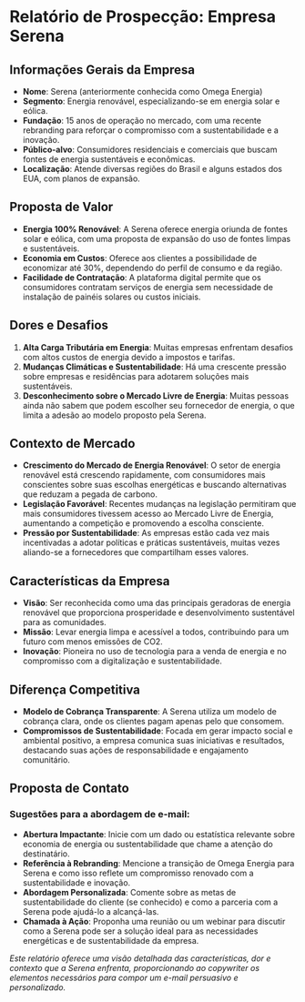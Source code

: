 # Relatório de Prospecção: Empresa Serena

## Informações Gerais da Empresa

- **Nome**: Serena (anteriormente conhecida como Omega Energia)
- **Segmento**: Energia renovável, especializando-se em energia solar e eólica.
- **Fundação**: 15 anos de operação no mercado, com uma recente rebranding para reforçar o compromisso com a sustentabilidade e a inovação.
- **Público-alvo**: Consumidores residenciais e comerciais que buscam fontes de energia sustentáveis e econômicas.
- **Localização**: Atende diversas regiões do Brasil e alguns estados dos EUA, com planos de expansão.

## Proposta de Valor

- **Energia 100% Renovável**: A Serena oferece energia oriunda de fontes solar e eólica, com uma proposta de expansão do uso de fontes limpas e sustentáveis.
- **Economia em Custos**: Oferece aos clientes a possibilidade de economizar até 30%, dependendo do perfil de consumo e da região.
- **Facilidade de Contratação**: A plataforma digital permite que os consumidores contratam serviços de energia sem necessidade de instalação de painéis solares ou custos iniciais.

## Dores e Desafios

1. **Alta Carga Tributária em Energia**: Muitas empresas enfrentam desafios com altos custos de energia devido a impostos e tarifas.
2. **Mudanças Climáticas e Sustentabilidade**: Há uma crescente pressão sobre empresas e residências para adotarem soluções mais sustentáveis.
3. **Desconhecimento sobre o Mercado Livre de Energia**: Muitas pessoas ainda não sabem que podem escolher seu fornecedor de energia, o que limita a adesão ao modelo proposto pela Serena.

## Contexto de Mercado

- **Crescimento do Mercado de Energia Renovável**: O setor de energia renovável está crescendo rapidamente, com consumidores mais conscientes sobre suas escolhas energéticas e buscando alternativas que reduzam a pegada de carbono.
- **Legislação Favorável**: Recentes mudanças na legislação permitiram que mais consumidores tivessem acesso ao Mercado Livre de Energia, aumentando a competição e promovendo a escolha consciente.
- **Pressão por Sustentabilidade**: As empresas estão cada vez mais incentivadas a adotar políticas e práticas sustentáveis, muitas vezes aliando-se a fornecedores que compartilham esses valores.

## Características da Empresa

- **Visão**: Ser reconhecida como uma das principais geradoras de energia renovável que proporciona prosperidade e desenvolvimento sustentável para as comunidades.
- **Missão**: Levar energia limpa e acessível a todos, contribuindo para um futuro com menos emissões de CO2.
- **Inovação**: Pioneira no uso de tecnologia para a venda de energia e no compromisso com a digitalização e sustentabilidade.

## Diferença Competitiva

- **Modelo de Cobrança Transparente**: A Serena utiliza um modelo de cobrança clara, onde os clientes pagam apenas pelo que consomem.
- **Compromissos de Sustentabilidade**: Focada em gerar impacto social e ambiental positivo, a empresa comunica suas iniciativas e resultados, destacando suas ações de responsabilidade e engajamento comunitário.

## Proposta de Contato

### Sugestões para a abordagem de e-mail:

- **Abertura Impactante**: Inicie com um dado ou estatística relevante sobre economia de energia ou sustentabilidade que chame a atenção do destinatário.
- **Referência à Rebranding**: Mencione a transição de Omega Energia para Serena e como isso reflete um compromisso renovado com a sustentabilidade e inovação.
- **Abordagem Personalizada**: Comente sobre as metas de sustentabilidade do cliente (se conhecido) e como a parceria com a Serena pode ajudá-lo a alcançá-las.
- **Chamada à Ação**: Proponha uma reunião ou um webinar para discutir como a Serena pode ser a solução ideal para as necessidades energéticas e de sustentabilidade da empresa.

*Este relatório oferece uma visão detalhada das características, dor e contexto que a Serena enfrenta, proporcionando ao copywriter os elementos necessários para compor um e-mail persuasivo e personalizado.*